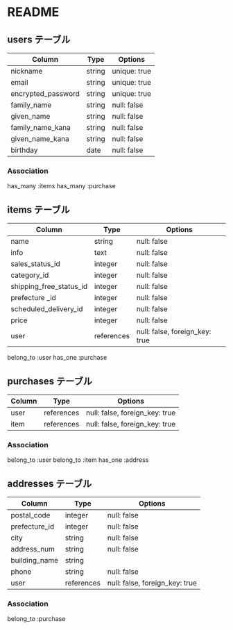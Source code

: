 # README


## users テーブル

|        Column      |  Type  | Options      |
| ------------------ | ------ | ------------ |
|       nickname     | string | unique: true |
|        email       | string | unique: true |
| encrypted_password | string | unique: true |
|     family_name    | string | null: false  |
|      given_name    | string | null: false  |
|  family_name_kana  | string | null: false  |
|  given_name_kana   | string | null: false  |
|      birthday      |  date  | null: false  |

### Association
has_many :items
has_many :purchase


## items テーブル

|          Column         |   Type   | Options                        |
| ----------------------- | -------- | ------------------------------ |
|            name         |  string  | null: false                    |
|            info         |   text   | null: false                    |
|     sales_status_id     |  integer | null: false                    |
|        category_id      |  integer | null: false                    |
| shipping_free_status_id |  integer | null: false                    |
|      prefecture _id     |  integer | null: false                    |
|  scheduled_delivery_id  |  integer | null: false                    |
|           price         |  integer | null: false                    |
|            user         |references| null: false, foreign_key: true |

belong_to :user
has_one :purchase



## purchases テーブル

| Column |    Type    | Options                        |
| ------ | ---------- | ------------------------------ |
|  user  | references | null: false, foreign_key: true |
|  item  | references | null: false, foreign_key: true |

### Association
belong_to :user
belong_to :item
has_one :address


## addresses テーブル

|    Column   |    Type    | Options                        |
| ----------- | ---------- | ------------------------------ |
| postal_code |  integer   | null: false                    |
|prefecture_id|  integer   | null: false                    |
|     city    |   string   |  null: false                   |
| address_num |   string   |null: false                     |
|building_name|   string   |                                |
|    phone    |   string   | null: false                    |
|    user     | references | null: false, foreign_key: true |

### Association
belong_to :purchase

